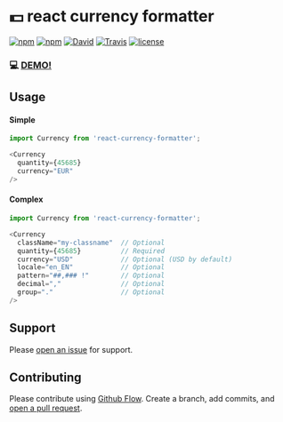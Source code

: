 # 💵 react currency formatter

[![npm](https://img.shields.io/npm/dt/react-currency-formatter.svg)](https://www.npmjs.com/package/react-currency-formatter)
[![npm](https://img.shields.io/npm/v/react-currency-formatter.svg)](https://www.npmjs.com/package/react-currency-formatter)
[![David](https://img.shields.io/david/xDae/react-currency-formatter.svg)](https://david-dm.org/xDae/react-currency-formatter)
[![Travis](https://img.shields.io/travis/xDae/react-currency-formatter.svg)](https://travis-ci.org/xDae/react-currency-formatter)
[![license](https://img.shields.io/github/license/mashape/apistatus.svg)]()


### 💻  [DEMO!](https://xdae.github.io/react-currency-formatter/)

## Usage

#### Simple
```js
import Currency from 'react-currency-formatter';

<Currency
  quantity={45685}
  currency="EUR"
/>
```

#### Complex
```js
import Currency from 'react-currency-formatter';

<Currency
  className="my-classname"  // Optional
  quantity={45685}          // Required
  currency="USD"            // Optional (USD by default)
  locale="en_EN"            // Optional
  pattern="##,### !"        // Optional
  decimal=","               // Optional
  group="."                 // Optional
/>
```

## Support

Please [open an issue](https://github.com/xDae/react-currency-formatter/issues/new) for support.

## Contributing

Please contribute using [Github Flow](https://guides.github.com/introduction/flow/). Create a branch, add commits, and [open a pull request](https://github.com/xDae/react-currency-formatter/compare/).
